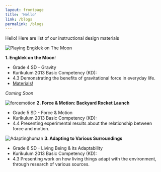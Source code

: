 ```yaml
---
layout: frontpage
title: 'Hello'
link: /blogs
permalink: /blogs
---
```


Hello! Here are list of our instructional design materials

![Playing Engklek on The Moon](https://user-images.githubusercontent.com/114873886/193479996-236229b7-f09e-44bf-8dff-518dec2cbeec.png)

**1. Engklek on the Moon**!

- Grade 4 SD - Gravity
- Kurikulum 2013 Basic Competency (KD): 
- 4.3 Demonstrating the benefits of gravitational force in everyday life.
- [Materials!](https://nasantara.github.io/nasantara/blogs/engklek-on-the-moon)

*Coming Soon*


![forcemotion](https://user-images.githubusercontent.com/114873886/193479944-e2e143b4-50bb-4974-b22c-2d74c3a6e016.png)
**2. Force & Motion: Backyard Rocket Launch**
- Grade 5 SD - Force & Motion
- Kurikulum 2013 Basic Competency (KD): 
- 4.4 Presenting experimental results about the relationship between force and motion.

![Adaptinghuman](https://user-images.githubusercontent.com/114873886/193479948-f819fcf1-b2ae-4107-bc5c-86792e3da023.png)
**3. Adapting to Various Surroundings**
- Grade 6 SD - Living Being & its Adaptability
- Kurikulum 2013 Basic Competency (KD): 
- 4.3 Presenting work on how living things adapt with the environment, through research of various sources.

